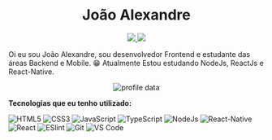 <div align="center"> <h1 align="center"> João Alexandre</h1> </div>

<p align="center">
  <a href="https://github.com/AlexBitar80">
    <img src="https://img.shields.io/badge/GitHub-100000?style=for-the-badge&logo=github&logoColor=white"/>
  </a>

  <a  href="https://www.linkedin.com/in/jo%C3%A3o-alexandre-bitar-de-andrade-6472161a3/">
    <img src="https://img.shields.io/badge/linkedin%20-%230077B5.svg?&style=for-the-badge&logo=linkedin&logoColor=white"/>
  </a>
</p>

Oi eu sou João Alexandre, sou desenvolvedor Frontend e estudante das áreas Backend e Mobile.
:grin: Atualmente Estou estudando NodeJs, ReactJs e React-Native.

<div align="center">

<p align="center"> 
  <img src="https://github-readme-stats-five-lyart.vercel.app/api?username=AlexBitar80&show_icons=true" alt="profile data" />
</p>

</div>

**Tecnologias que eu tenho utilizado:**  

![HTML5](https://img.shields.io/badge/-HTML5-%23E44D27?style=flat-square&logo=html5&logoColor=ffffff)
![CSS3](https://img.shields.io/badge/-CSS3-%231572B6?style=flat-square&logo=css3)
![JavaScript](https://img.shields.io/badge/-JavaScript-%23F7DF1C?style=flat-square&logo=javascript&logoColor=000000&labelColor=%23F7DF1C&color=%23FFCE5A)
![TypeScript](https://img.shields.io/badge/-TypeScript-%23F7DF1C?style=flat-square&logo=typescript&logoColor=ffffff&labelColor=007acc&color=007acc)
![NodeJs](https://img.shields.io/badge/-NodeJs-%23F7DF1C?style=flat-square&logo=Node.js&logoColor=ffffff&labelColor=339933&color=339933)
![React-Native](https://img.shields.io/badge/-ReactNative-%23F7DF1C?style=flat-square&logo=React&logoColor=7159c1&labelColor=282c34&color=282c34)
![React](https://img.shields.io/badge/-React-%23282C34?style=flat-square&logo=react)
![ESlint](https://img.shields.io/badge/-ESLint-%234B32C3?style=flat-square&logo=eslint)
![Git](https://img.shields.io/badge/-Git-%23F05032?style=flat-square&logo=git&logoColor=%23ffffff)
![VS Code](https://img.shields.io/badge/-VSCode-%23007ACC?style=flat-square&logo=visual-studio-code)
